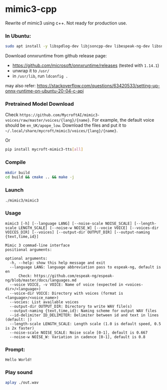# mimic3-cpp

Rewrite of mimic3 using c++. Not ready for production use.


### In Ubuntu:

```bash
sudo apt install -y libspdlog-dev libjsoncpp-dev libespeak-ng-dev libsndfile1-dev libutfcpp-dev
```

Download onnxruntime from github release page:

- https://github.com/microsoft/onnxruntime/releases (tested with `1.14.1`)
- unwrap it to `/usr/`
- in `/usr/lib`, run `ldconfig .`

may also refer: https://stackoverflow.com/questions/63420533/setting-up-onnx-runtime-on-ubuntu-20-04-c-api

### Pretrained Model Download

Check `https://github.com/MycroftAI/mimic3-voices/raw/master/voices/{lang}/{name}`. For example, the default voice should be `en_UK/apope_low`.
Download the files and put it to `~/.local/share/mycroft/mimic3/voices/{lang}/{name}`.

Or

```bash
pip install mycroft-mimic3-tts[all]
```

### Compile

```bash
mkdir build
cd build && cmake .. && make -j
```

### Launch

```bash
./mimic3/mimic3
```

### Usage

```
mimic3 [-h] [--language LANG] [--noise-scale NOISE_SCALE] [--length-scale LENGTH_SCALE] [--noise-w NOISE_W] [--vocie VOICE] [--voices-dir VOICES_DIR] [--voices] [--output-dir OUTPUT_DIR] [--output-naming {text,time,id}]

Mimic 3 commad-line interface
positional arguments:

optional arguments:
  -h, --help: show this help message and exit
  --language LANG: language abbreviation pass to espeak-ng, default is en
      Check: https://github.com/espeak-ng/espeak-ng/blob/master/docs/languages.md
  --voice VOICE, -v VOICE: Name of voice (expected in <voices-dir>/<language>)
  --voice-dir VOICE: Directory with voices (format is <language>/<voice_name>)
  --vocies: List available voices
  --output-dir OUTPUT_DIR: Directory to write WAV file(s)
  --output-naming {text,time,id}: Naming scheme for output WAV files
  --id-delimiter ID_DELIMITER: Delimiter between id and text in lines (default: |)
  --length-scale LENGTH_SCALE: Length scale (1.0 is default speed, 0.5 is 2x faster)
  --noise-scale NOISE_SCALE: Noise scale [0-1], default is 0.667
  --noise-w NOISE_W: Variation in cadence [0-1], default is 0.8
```

### Prompt:

```
Hello World!
```

### Play sound

```bash
aplay ./out.wav
```
